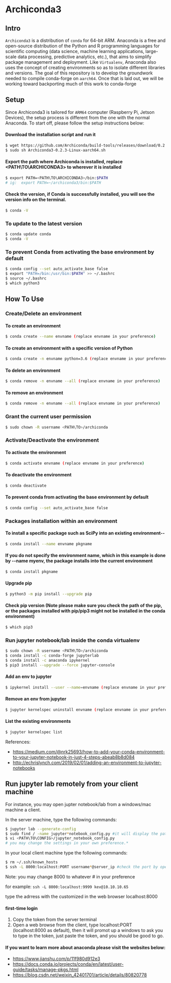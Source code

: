 # Archiconda3

## Intro

`Archiconda3` is a distribution of `conda` for 64-bit ARM. Anaconda is a free and open-source distribution of the Python and R programming languages for scientific computing (data science, machine learning applications, large-scale data processing, predictive analytics, etc.), that aims to simplify package management and deployment. Like `Virtualenv`, Anaconda also uses the concept of creating environments so as to isolate different libraries and versions. The goal of this repository is to develop the groundwork needed to compile conda-forge on `aarch64`. Once that is laid out, we will be working toward backporting much of this work to conda-forge

## Setup

Since Archiconda3 is tailored for `ARM64` computer (Raspberry Pi, Jetson Devices), the setup process is different from the one with the normal Anaconda. To start off, please follow the setup instructions below:

#### Download the installation script and run it

```bash
$ wget https://github.com/Archiconda/build-tools/releases/download/0.2.3/Archiconda3-0.2.3-Linux-aarch64.sh
$ sudo sh Archiconda3-0.2.3-Linux-aarch64.sh
```

#### Export the path where Archiconda is installed, replace <PATH\TO\ARCHICONDA3> to wherever it is installed

```bash
$ export PATH=<PATH\TO\ARCHICONDA3>/bin:$PATH
# ig:  export PATH=~/archiconda3/bin:$PATH
```

#### Check the version, if Conda is successfully installed, you will see the version info on the terminal.

```bash
$ conda -V
```

### To update to the latest version

```bash
$ conda update conda
$ conda -V
```

### To prevent Conda from activating the base environment by default

```bash
$ conda config --set auto_activate_base false
$ export "PATH=/bin:/usr/bin:$PATH" >> ~/.bashrc
$ source ~/.bashrc
$ which python3
```

## How To Use

### Create/Delete an environment

#### To create an environment

```bash
$ conda create --name envname (replace envname in your preference)
```

#### To create an environment with a specific version of Python

```bash
$ conda create -n envname python=3.6 (replace envname in your preference)
```

#### To delete an environment

```bash
$ conda remove -n envname --all (replace envname in your preference)
```

#### To remove an environment

```bash
$ conda remove -n envname --all (replace envname in your preference)
```

### Grant the current user permission

```bash
$ sudo chown -R username <PATH\TO>/archiconda
```

### Activate/Deactivate the environment

#### To activate the environment

```bash
$ conda activate envname (replace envname in your preference)
```

#### To deactivate the environment

```bash
$ conda deactivate
```

#### To prevent conda from activating the base environment by default

```bash
$ conda config --set auto_activate_base false
```

### Packages installation within an environment

#### To install a specific package such as SciPy into an existing environment--

```bash
$ conda install --name envname pkgname
```

#### If you do not specify the environment name, which in this example is done by --name myenv, the package installs into the current environment

```bash
$ conda install pkgname
```

#### Upgrade pip

```bash
$ python3 -m pip install --upgrade pip
```

#### Check pip version (Note please make sure you check the path of the pip, or the packages installed with pip/pip3 might not be installed in the conda environment)

```bash
$ which pip3
```

### Run jupyter notebook/lab inside the conda virtualenv

```bash
$ sudo chown -R username <PATH\TO>/archiconda
$ conda install -c conda-forge jupyterlab
$ conda install -c anaconda ipykernel
$ pip3 install --upgrade --force jupyter-console
```

#### Add an env to jupyter

```bash
$ ipykernel install --user --name=envname (replace envname in your preference)
```

#### Remove an env from jupyter

```bash
$ jupyter kernelspec uninstall envname (replace envname in your preference)
```

#### List the existing environments

```bash
$ jupyter kernelspec list
```

References:

- https://medium.com/@nrk25693/how-to-add-your-conda-environment-to-your-jupyter-notebook-in-just-4-steps-abeab8b8d084
- http://echrislynch.com/2019/02/01/adding-an-environment-to-jupyter-notebooks

## Run jupyter lab remotely from your client machine

For instance, you may open jupter notebook/lab from a windows/mac machine a client.

In the server machine, type the following commands:

```bash
$ jupyter lab --generate-config
$ sudo find / -name jupyter*notebook_config.py #it will display the path of the config file
$ vi <PATH\TO\CONFIG>/jupyter_notebook_config.py
# you may change the settings in your own preference.*
```

In your local client machine type the following commands:

```bash
$ rm ~/.ssh/known_hosts
$ ssh -L 8000:localhost:PORT username*@server_ip #check the port by opening jupter lab, the default is 8888 \
```

Note: you may change 8000 to whatever # in your preference

for example: `ssh -L 8000:localhost:9999 kev@10.10.10.65`

type the adrress with the customized in the web browser localhost:8000

#### first-time login

1. Copy the token from the server terminal
2. Open a web browse from the client, type localhost:PORT (localhost:8000 as default), then it will promot up a windows to ask you to type in the token, just paste the token, and you should be good to go.

#### If you want to learn more about anaconda please visit the websites below:

- https://www.jianshu.com/p/11f980d912e3
- https://docs.conda.io/projects/conda/en/latest/user-guide/tasks/manage-pkgs.html
- https://blog.csdn.net/weixin_42401701/article/details/80820778
